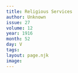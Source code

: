 ```yaml
---
title: Religious Services
author: Unknown
issue: 27
volume: 12
year: 1916
month: 52
day: V
tags:
layout: page.njk
image:
---
```


